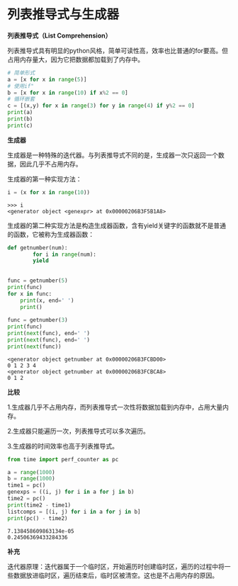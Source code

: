 # 列表推导式与生成器

**列表推导式（List Comprehension）**

列表推导式具有明显的python风格，简单可读性高，效率也比普通的for要高。但占用内存量大，因为它把数据都加载到了内存中。

```python
# 简单形式
a = [x for x in range(5)]
# 使用if"
b = [x for x in range(10) if x%2 == 0]
# 循环嵌套
c = [(x,y) for x in range(3) for y in range(4) if y%2 == 0]
print(a)
print(b)
print(c)
```

**生成器**

生成器是一种特殊的迭代器。与列表推导式不同的是，生成器一次只返回一个数据，因此几乎不占用内存。

生成器的第一种实现方法：

```python
i = (x for x in range(10))
```

```
>>> i
<generator object <genexpr> at 0x00000206B3F5B1A8>
```

生成器的第二种实现方法是构造生成器函数，含有yield关键字的函数就不是普通的函数，它被称为生成器函数：

```python
def getnumber(num):
		for i in range(num):
      	yield
        
        
func = getnumber(5)
print(func)
for x in func:
  	print(x, end=' ')
    print()
    
func = getnumber(3)
print(func)
print(next(func), end=' ')
print(next(func), end=' ')
print(next(func))
```

```
<generator object getnumber at 0x00000206B3FCBD00>
0 1 2 3 4 
<generator object getnumber at 0x00000206B3FCBCA8>
0 1 2
```

**比较**

1.生成器几乎不占用内存，而列表推导式一次性将数据加载到内存中，占用大量内存。

2.生成器只能遍历一次，列表推导式可以多次遍历。

3.生成器的时间效率也高于列表推导式。

```python
from time import perf_counter as pc

a = range(1000)
b = range(1000)
time1 = pc()
genexps = ((i, j) for i in a for j in b)
time2 = pc()
print(time2 - time1)
listcomps = [(i, j) for i in a for j in b]
print(pc() - time2)
```

```
7.138458609863134e-05
0.24506369433284336
```

**补充**

迭代器原理：迭代器属于一个临时区，开始遍历时创建临时区，遍历的过程中将一些数据放进临时区，遍历结束后，临时区被清空。这也是不占用内存的原因。